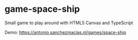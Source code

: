 # game-space-ship
Small game to play around with HTML5 Canvas and TypeScript

Demo: https://antonio.sanchezmacias.nl/games/space-ship
